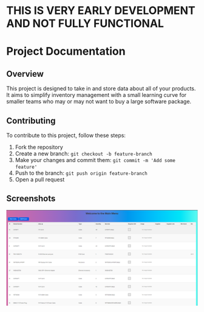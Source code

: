 # THIS IS VERY EARLY DEVELOPMENT AND NOT FULLY FUNCTIONAL

# Project Documentation

## Overview
This project is designed to take in and store data about all of your products. It aims to simplify inventory management with a small learning curve for smaller teams who may or may not want to buy a large software package.

## Contributing
To contribute to this project, follow these steps:
1. Fork the repository
2. Create a new branch: `git checkout -b feature-branch`
3. Make your changes and commit them: `git commit -m 'Add some feature'`
4. Push to the branch: `git push origin feature-branch`
5. Open a pull request


## Screenshots
![Screenshot 1](./screenshots/MainMenu.png)